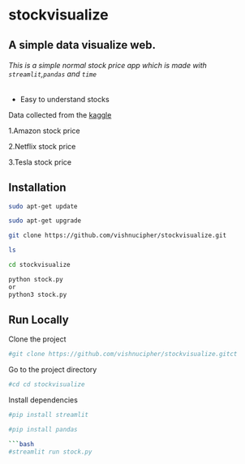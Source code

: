 # stockvisualize
## A simple data visualize web.

###### This is a simple normal stock price app which is made with `streamlit`,`pandas` and `time`

- Easy to understand stocks

Data collected from the [kaggle](https://www.kaggle.com/datasets)

1.Amazon stock price

2.Netflix stock price

3.Tesla stock price
## Installation


```bash
sudo apt-get update 

sudo apt-get upgrade

git clone https://github.com/vishnucipher/stockvisualize.git

ls

cd stockvisualize

python stock.py
or 
python3 stock.py
```
    
## Run Locally

Clone the project

```bash
#git clone https://github.com/vishnucipher/stockvisualize.gitct
```

Go to the project directory

```bash
#cd cd stockvisualize
```

Install dependencies

```bash
#pip install streamlit

#pip install pandas

```bash
#streamlit run stock.py

